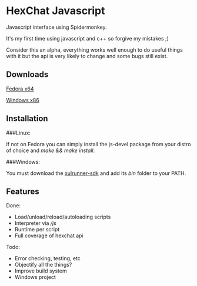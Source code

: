 HexChat Javascript
==================

Javascript interface using Spidermonkey.

It's my first time using javascript and c++ so forgive my mistakes ;)

Consider this an alpha, everything works well enough to do useful things with it
but the api is very likely to change and some bugs still exist.


Downloads
---------

[Fedora x64](http://dl.tingping.se/fedora/x86_64/hexchat-javascript-0.1-1.fc19.x86_64.rpm)

[Windows x86](http://dl.tingping.se/hexchat-javascript/win32/hexchat-javascript.dll)


Installation
------------

###Linux:

If not on Fedora you can simply install the js-devel package from your distro of choice and *make && make install*.

###Windows:


You must download the [xulrunner-sdk](https://ftp.mozilla.org/pub/mozilla.org/xulrunner/releases/10.0.4esr/sdk/xulrunner-10.0.4esr.en-US.win32.sdk.zip)
and add its *bin* folder to your PATH.


Features
--------

Done:

- Load/unload/reload/autoloading scripts
- Interpreter via */js*
- Runtime per script
- Full coverage of hexchat api

Todo:

- Error checking, testing, etc
- Objectify all the things?
- Improve build system
- Windows project

